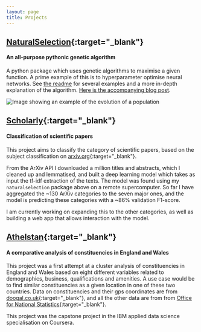 ```yaml
---
layout: page
title: Projects
---
```


## [NaturalSelection](https://github.com/saattrupdan/naturalselection){:target="_blank"}
#### An all-purpose pythonic genetic algorithm

A python package which uses genetic algorithms to maximise a given function. A prime example of this is to hyperparameter optimise neural networks. See [the readme](https://github.com/saattrupdan/naturalselection/blob/master/README.md) for several examples and a more in-depth explanation of the algorithm. [Here is the accompanying blog post](https://saattrupdan.github.io/2019-09-07-naturalselection-easily-evolve-neural-networks/).

![Image showing an example of the evolution of a population](https://filedn.com/lRBwPhPxgV74tO0rDoe8SpH/naturalselection_data/numbers_example.png)


## [Scholarly](https://github.com/saattrupdan/scholarly){:target="_blank"}
#### Classification of scientific papers

This project aims to classify the category of scientific papers, based on the subject classification on [arxiv.org](https://arxiv.org){:target="_blank"}.

From the ArXiv API I downloaded a million titles and abstracts, which I cleaned up and lemmatised, and built a deep learning model which takes as input the tf-idf extraction of the texts. The model was found using my `naturalselection` package above on a remote supercomputer. So far I have aggregated the ~130 ArXiv categories to the seven major ones, and the model is predicting these categories with a ~86% validation F1-score.

I am currently working on expanding this to the other categories, as well as building a web app that allows interaction with the model.


## [Athelstan](https://github.com/saattrupdan/athelstan){:target="_blank"}
#### A comparative analysis of constituencies in England and Wales

This project was a first attempt at a cluster analysis of constituencies in England and Wales based on eight different variables related to demographics, business, qualifications and amenities. A use case would be to find similar constituencies as a given location in one of these two countries. Data on constituencies and their gps coordinates are from [doogal.co.uk](https://www.doogal.co.uk){:target="_blank"}, and all the other data are from from [Office for National Statistics](https://www.ons.gov.uk){:target="_blank"}.

This project was the capstone project in the IBM applied data science specialisation on Coursera.
